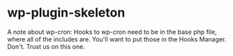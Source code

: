 # wp-plugin-skeleton

A note about wp-cron:
Hooks to wp-cron need to be in the base php file, where all of the includes are. You'll want to put those in the Hooks Manager. Don't. Trust us on this one.
